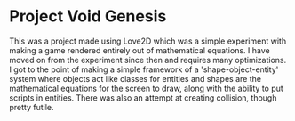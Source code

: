 # Project Void Genesis
This was a project made using Love2D which was a simple experiment with making a game rendered entirely out of mathematical equations. I have moved on from the experiment since then and requires many optimizations. I got to the point of making a simple framework of a 'shape-object-entity' system where objects act like classes for entities and shapes are the mathematical equations for the screen to draw, along with the ability to put scripts in entities. There was also an attempt at creating collision, though pretty futile.

